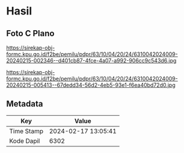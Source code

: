 # Hasil

## Foto C Plano

https://sirekap-obj-formc.kpu.go.id/f2be/pemilu/pdpr/63/10/04/20/24/6310042024009-20240215-002346--d401cb87-4fce-4a07-a992-906cc9c543d6.jpg

https://sirekap-obj-formc.kpu.go.id/f2be/pemilu/pdpr/63/10/04/20/24/6310042024009-20240215-005413--67dedd34-56d2-4eb5-93e1-f6ea40bd72d0.jpg


## Metadata

| Key        | Value               |
| ---------- | ------------------- |
| Time Stamp | 2024-02-17 13:05:41 |
| Kode Dapil | 6302                |



